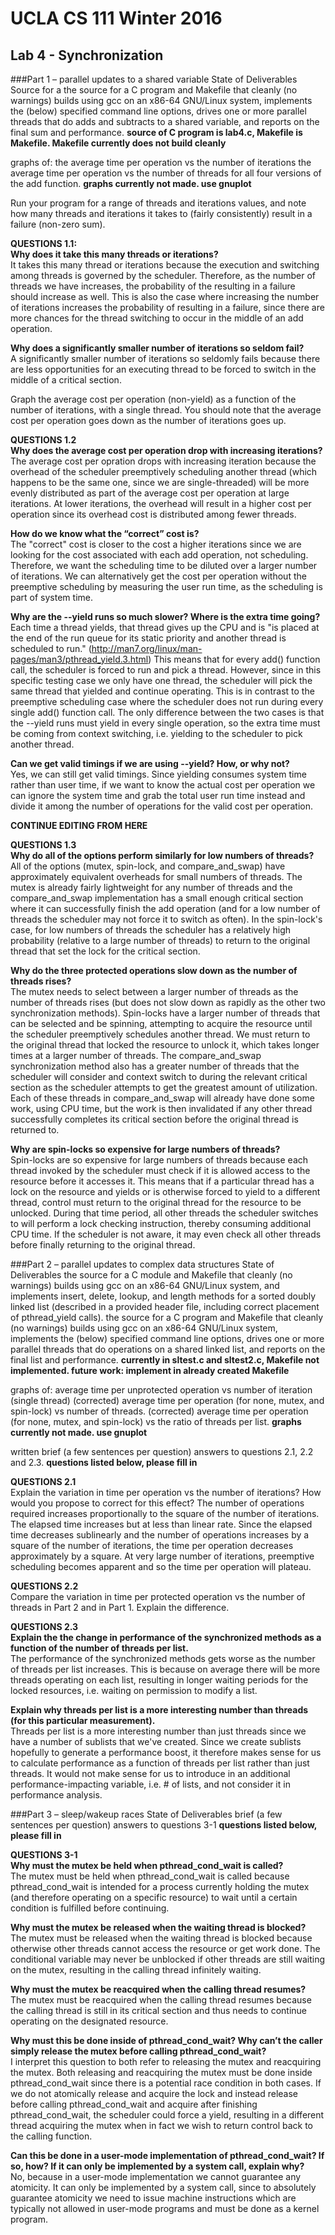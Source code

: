 # UCLA CS 111 Winter 2016
## Lab 4 - Synchronization

###Part 1 – parallel updates to a shared variable
State of Deliverables
Source for a the source for a C program and Makefile that cleanly (no warnings) builds using gcc on an x86-64 GNU/Linux system, implements the (below) specified command line options, drives one or more parallel threads that do adds and subtracts to a shared variable, and reports on the final sum and performance. **source of C program is lab4.c, Makefile is Makefile. Makefile currently does not build cleanly**

graphs of: 
the average time per operation vs the number of iterations
the average time per operation vs the number of threads for all four versions of the add function.
**graphs currently not made. use gnuplot**

Run your program for a range of threads and iterations values, and note how many threads and iterations it takes to (fairly consistently) result in a failure (non-zero sum).

**QUESTIONS 1.1:  
Why does it take this many threads or iterations?**  
It takes this many thread or iterations because the execution and switching among threads is governed by the scheduler. Therefore, as the number of threads we have increases, the probability of the resulting in a failure should increase as well. This is also the case where increasing the number of iterations increases the probability of resulting in a failure, since there are more chances for the thread switching to occur in the middle of an add operation.

**Why does a significantly smaller number of iterations so seldom fail?**  
A significantly smaller number of iterations so seldomly fails because there are less opportunities for an executing thread to be forced to switch in the middle of a critical section.


Graph the average cost per operation (non-yield) as a function of the number of iterations, with a single thread. You should note that the average cost per operation goes down as the number of iterations goes up.

**QUESTIONS 1.2  
Why does the average cost per operation drop with increasing iterations?**  
The average cost per opration drops with increasing iteration because the overhead of the scheduler preemptively scheduling another thread (which happens to be the same one, since we are single-threaded) will be more evenly distributed as part of the average cost per operation at large iterations. At lower iterations, the overhead will result in a higher cost per operation since its overhead cost is distributed among fewer threads.

**How do we know what the “correct” cost is?**  
The "correct" cost is closer to the cost a higher iterations since we are looking for the cost associated with each add operation, not scheduling. Therefore, we want the scheduling time to be diluted over a larger number of iterations. We can alternatively get the cost per operation without the preemptive scheduling by measuring the user run time, as the scheduling is part of system time.

**Why are the --yield runs so much slower? Where is the extra time going?**  
Each time a thread yields, that thread gives up the CPU and is "is placed at the end of the run queue for its static priority and another thread is scheduled to run." (http://man7.org/linux/man-pages/man3/pthread_yield.3.html) This means that for every add() function call, the scheduler is forced to run and pick a thread. However, since in this specific testing case we only have one thread, the scheduler will pick the same thread that yielded and continue operating. This is in contrast to the preemptive scheduling case where the scheduler does not run during every single add() function call. The only difference between the two cases is that the --yield runs must yield in every single operation, so the extra time must be coming from context switching, i.e. yielding to the scheduler to pick another thread.

**Can we get valid timings if we are using --yield? How, or why not?**  
Yes, we can still get valid timings. Since yielding consumes system time rather than user time, if we want to know the actual cost per operation we can ignore the system time and grab the total user run time instead and divide it among the number of operations for the valid cost per operation.

**CONTINUE EDITING FROM HERE**

**QUESTIONS 1.3  
Why do all of the options perform similarly for low numbers of threads?**  
All of the options (mutex, spin-lock, and compare_and_swap) have approximately equivalent overheads for small numbers of threads. The mutex is already fairly lightweight for any number of threads and the compare_and_swap implementation has a small enough critical section where it can successfully finish the add operation (and for a low number of threads the scheduler may not force it to switch as often). In the spin-lock's case, for low numbers of threads the scheduler has a relatively high probability (relative to a large number of threads) to return to the original thread that set the lock for the critical section.

**Why do the three protected operations slow down as the number of threads rises?**  
The mutex needs to select between a larger number of threads as the number of threads rises (but does not slow down as rapidly as the other two synchronization methods). Spin-locks have a larger number of threads that can be selected and be spinning, attempting to acquire the resource until the scheduler preemptively schedules another thread. We must return to the original thread that locked the resource to unlock it, which takes longer times at a larger number of threads. The compare_and_swap synchronization method also has a greater number of threads that the scheduler will consider and context switch to during the relevant critical section as the scheduler attempts to get the greatest amount of utilization. Each of these threads in compare_and_swap will already have done some work, using CPU time, but the work is then invalidated if any other thread successfully completes its critical section before the original thread is returned to.

**Why are spin-locks so expensive for large numbers of threads?**  
Spin-locks are so expensive for large numbers of threads because each thread invoked by the scheduler must check if it is allowed access to the resource before it accesses it. This means that if a particular thread has a lock on the resource and yields or is otherwise forced to yield to a different thread, control must return to the original thread for the resource to be unlocked. During that time period, all other threads the scheduler switches to will perform a lock checking instruction, thereby consuming additional CPU time. If the scheduler is not aware, it may even check all other threads before finally returning to the original thread.

###Part 2 – parallel updates to complex data structures
State of Deliverables
the source for a C module and Makefile that cleanly (no warnings) builds using gcc on an x86-64 GNU/Linux system, and implements insert, delete, lookup, and length methods for a sorted doubly linked list (described in a provided header file, including correct placement of pthread_yield calls).
the source for a C program and Makefile that cleanly (no warnings) builds using gcc on an x86-64 GNU/Linux system, implements the (below) specified command line options, drives one or more parallel threads that do operations on a shared linked list, and reports on the final list and performance.
**currently in sltest.c and sltest2.c, Makefile not implemented. future work: implement in already created Makefile**

graphs of:
average time per unprotected operation vs number of iteration (single thread)
(corrected) average time per operation (for none, mutex, and spin-lock) vs number of threads.
(corrected) average time per operation (for none, mutex, and spin-lock) vs the ratio of threads per list.
**graphs currently not made. use gnuplot**

written brief (a few sentences per question) answers to questions 2.1, 2.2 and 2.3.
**questions listed below, please fill in**

**QUESTIONS 2.1**  
Explain the variation in time per operation vs the number of iterations? How would you propose to correct for this effect?
The number of operations required increases proportionally to the square of the number of iterations. The elapsed time increases but at less than linear rate. Since the elapsed time decreases sublinearly and the number of operations increases by a square of the number of iterations, the time per operation decreases approximately by a square. At very large number of iterations, preemptive scheduling becomes apparent and so the time per operation will plateau.

**QUESTIONS 2.2**  
Compare the variation in time per protected operation vs the number of threads in Part 2 and in Part 1. Explain the difference.


**QUESTIONS 2.3**  
**Explain the the change in performance of the synchronized methods as a function of the number of threads per list.**  
The performance of the synchronized methods gets worse as the number of threads per list increases. This is because on average there will be more threads operating on each list, resulting in longer waiting periods for the locked resources, i.e. waiting on permission to modify a list.

**Explain why threads per list is a more interesting number than threads (for this particular measurement).**  
Threads per list is a more interesting number than just threads since we have a number of sublists that we've created. Since we create sublists hopefully to generate a performance boost, it therefore makes sense for us to calculate performance as a function of threads per list rather than just threads. It would not make sense for us to introduce in an additional performance-impacting variable, i.e. # of lists, and not consider it in performance analysis.

###Part 3 – sleep/wakeup races
State of Deliverables
brief (a few sentences per question) answers to questions 3-1
**questions listed below, please fill in**

**QUESTIONS 3-1  
Why must the mutex be held when pthread_cond_wait is called?**  
The mutex must be held when pthread_cond_wait is called because pthread_cond_wait is intended for a process currently holding the mutex (and therefore operating on a specific resource) to wait until a certain condition is fulfilled before continuing.

**Why must the mutex be released when the waiting thread is blocked?**  
The mutex must be released when the waiting thread is blocked because otherwise other threads cannot access the resource or get work done. The conditional variable may never be unblocked if other threads are still waiting on the mutex, resulting in the calling thread infinitely waiting.

**Why must the mutex be reacquired when the calling thread resumes?**  
The mutex must be reacquired when the calling thread resumes because the calling thread is still in its critical section and thus needs to continue operating on the designated resource.

**Why must this be done inside of pthread_cond_wait? Why can’t the caller simply release the mutex before calling pthread_cond_wait?**  
I interpret this question to both refer to releasing the mutex and reacquiring the mutex. Both releasing and reacquiring the mutex must be done inside pthread_cond_wait since there is a potential race condition in both cases. If we do not atomically release and acquire the lock and instead release before calling pthread_cond_wait and acquire after finishing pthread_cond_wait, the scheduler could force a yield, resulting in a different thread acquiring the mutex when in fact we wish to return control back to the calling function.

**Can this be done in a user-mode implementation of pthread_cond_wait? If so, how? If it can only be implemented by a system call, explain why?**  
No, because in a user-mode implementation we cannot guarantee any atomicity. It can only be implemented by a system call, since to absolutely guarantee atomicity we need to issue machine instructions which are typically not allowed in user-mode programs and must be done as a kernel program.